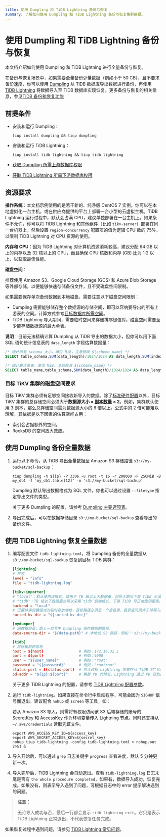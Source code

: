 ```yaml
---
title: 使用 Dumpling 和 TiDB Lightning 备份与恢复
summary: 了解如何使用 Dumpling 和 TiDB Lightning 备份与恢复集群数据。
---
```


# 使用 Dumpling 和 TiDB Lightning 备份与恢复

本文档介绍如何使用 Dumpling 和 TiDB Lightning 进行全量备份与恢复。

在备份与恢复场景中，如果需要全量备份少量数据（例如小于 50 GB），且不要求备份速度，你可以使用 [Dumpling](/dumpling-overview.md) 从 TiDB 数据库导出数据进行备份，再使用 [TiDB Lightning](/tidb-lightning/tidb-lightning-overview.md) 将数据导入至 TiDB 数据库实现恢复。更多备份与恢复的相关信息，参见[TiDB 备份和恢复功能](/br/br-overview.md)

## 前提条件

- 安装和运行 Dumpling：

    ```shell
    tiup install dumpling && tiup dumpling
    ```

- 安装和运行 TiDB Lightning：

    ```shell
    tiup install tidb lightning && tiup tidb lightning
    ```

- [获取 Dumpling 所需上游数据库权限](/dumpling-overview.md#从-tidbmysql-导出数据)
- [获取 TiDB Lightning 所需下游数据库权限](/tidb-lightning/tidb-lightning-requirements.md#目标数据库权限要求)

## 资源要求

**操作系统**：本文档示例使用的是若干新的、纯净版 CentOS 7 实例，你可以在本地虚拟化一台主机，或在供应商提供的平台上部署一台小型的云虚拟主机。TiDB Lightning 运行过程中，默认会占满 CPU，建议单独部署在一台主机上。如果条件不允许，你可以将 TiDB Lightning 和其他组件（比如 `tikv-server`）部署在同一台机器上，然后设置 `region-concurrency` 配置项的值为逻辑 CPU 数的 75%，以限制 TiDB Lightning 对 CPU 资源的使用。

**内存和 CPU**：因为 TiDB Lightning 对计算机资源消耗较高，建议分配 64 GB 以上的内存以及 32 核以上的 CPU，而且确保 CPU 核数和内存 (GB) 比为 1:2 以上，以获取最佳性能。

**磁盘空间**：

推荐使用 Amazon S3、Google Cloud Storage (GCS) 和 Azure Blob Storage 等外部存储，以便能够快速存储备份文件，且不受磁盘空间限制。

如果需要保存单次备份数据到本地磁盘，需要注意以下磁盘空间限制：

- Dumpling 需要能够储存整个数据源的存储空间，即可以容纳要导出的所有上游表的空间。计算方式参考[目标数据库所需空间](/tidb-lightning/tidb-lightning-requirements.md#目标数据库所需空间)。
- TiDB Lightning 导入期间，需要临时空间来存储排序键值对，磁盘空间需要至少能存储数据源的最大单表。

**说明**：目前无法精确计算 Dumpling 从 TiDB 导出的数据大小，但你可以用下面 SQL 语句统计信息表的 `data_length` 字段估算数据量：

```sql
/* 统计所有 schema 大小，单位 MiB，注意修改 ${schema_name} */
SELECT table_schema,SUM(data_length)/1024/1024 AS data_length,SUM(index_length)/1024/1024 AS index_length,SUM(data_length+index_length)/1024/1024 AS SUM FROM information_schema.tables WHERE table_schema = "${schema_name}" GROUP BY table_schema;

/* 统计最大单表，单位 MiB，注意修改 ${schema_name} */
SELECT table_name,table_schema,SUM(data_length)/1024/1024 AS data_length,SUM(index_length)/1024/1024 AS index_length,SUM(data_length+index_length)/1024/1024 AS SUM from information_schema.tables WHERE table_schema = "${schema_name}" GROUP BY table_name,table_schema ORDER BY SUM DESC LIMIT 5;
```

### 目标 TiKV 集群的磁盘空间要求

目标 TiKV 集群必须有足够空间接收新导入的数据。除了[标准硬件配置](/hardware-and-software-requirements.md)以外，目标 TiKV 集群的总存储空间必须大于**数据源大小 × [副本数量](/faq/manage-cluster-faq.md#每个-region-的-replica-数量可配置吗调整的方法是) × 2**。例如，集群默认使用 3 副本，那么总存储空间需为数据源大小的 6 倍以上。公式中的 2 倍可能难以理解，其依据是以下因素的估算空间占用：

* 索引会占据额外的空间。
* RocksDB 的空间放大效应。

## 使用 Dumpling 备份全量数据

1. 运行以下命令，从 TiDB 导出全量数据至 Amazon S3 存储路径 `s3://my-bucket/sql-backup`：

    ```shell
    tiup dumpling -h ${ip} -P 3306 -u root -t 16 -r 200000 -F 256MiB -B my_db1 -f 'my_db1.table[12]' -o 's3://my-bucket/sql-backup'
    ```

    Dumpling 默认导出数据格式为 SQL 文件，你也可以通过设置 `--filetype` 指定导出文件的类型。

    关于更多 Dumpling 的配置，请参考 [Dumpling 主要选项表](/dumpling-overview.md#dumpling-主要选项表)。

2. 导出完成后，可以在数据存储目录 `s3://my-bucket/sql-backup` 查看导出的备份文件。

## 使用 TiDB Lightning 恢复全量数据

1. 编写配置文件 `tidb-lightning.toml`，将 Dumpling 备份的全量数据从 `s3://my-bucket/sql-backup` 恢复到目标 TiDB 集群：

    ```toml
    [lightning]
    # 日志
    level = "info"
    file = "tidb-lightning.log"

    [tikv-importer]
    # "local"：默认使用该模式，适用于 TB 级以上大数据量，但导入期间下游 TiDB 无法对外提供服务。
    # "tidb"：TB 级以下数据量也可以采用`tidb`后端模式，下游 TiDB 可正常提供服务。 关于后端模式更多信息请参阅：https://docs.pingcap.com/tidb/stable/tidb-lightning-backends
    backend = "local"
    # 设置排序的键值对的临时存放地址，目标路径必须是一个空目录，目录空间须大于待导入数据集的大小。建议设为与 `data-source-dir` 不同的磁盘目录并使用闪存介质，独占 IO 会获得更好的导入性能
    sorted-kv-dir = "${sorted-kv-dir}"

    [mydumper]
    # 源数据目录，即上一章节中 Dumpling 保存数据的路径。
    data-source-dir = "${data-path}" # 本地或 S3 路径，例如：'s3://my-bucket/sql-backup'

    [tidb]
    # 目标集群的信息
    host = ${host}                # 例如：172.16.32.1
    port = ${port}                # 例如：4000
    user = "${user_name}"         # 例如："root"
    password = "${password}"      # 例如："rootroot"
    status-port = ${status-port}  # 导入过程 Lightning 需要在从 TiDB 的“状态端口”获取表结构信息，例如：10080
    pd-addr = "${ip}:${port}"     # 集群 PD 的地址，Lightning 通过 PD 获取部分信息，例如 172.16.31.3:2379。当 backend = "local" 时 status-port 和 pd-addr 必须正确填写，否则导入将出现异常。
    ```

    关于更多 TiDB Lightning 的配置，请参考 [TiDB Lightning 配置参数](/tidb-lightning/tidb-lightning-configuration.md)。

2. 运行 `tidb-lightning`。如果直接在命令行中启动程序，可能会因为 `SIGHUP` 信号而退出，建议配合 `nohup` 或 `screen` 等工具，如：

    若从 Amazon S3 导入，则需将有权限访问该 S3 后端存储的账号的 SecretKey 和 AccessKey 作为环境变量传入 Lightning 节点。同时还支持从 `~/.aws/credentials` 读取凭证文件。

    ```shell
    export AWS_ACCESS_KEY_ID=${access_key}
    export AWS_SECRET_ACCESS_KEY=${secret_key}
    nohup tiup tidb-lightning -config tidb-lightning.toml > nohup.out 2>&1 &
    ```

3. 导入开始后，可以通过 `grep` 日志关键字 `progress` 查看进度，默认 5 分钟更新一次。

4. 导入完毕后，TiDB Lightning 会自动退出。查看 `tidb-lightning.log` 日志末尾是否有 `the whole procedure completed`，如果有，数据导入成功，恢复完成。如果没有，则表示导入遇到了问题，可根据日志中的 error 提示解决遇到的问题。

> **注意：**
>
> 无论导入成功与否，最后一行都会显示 `tidb lightning exit`。它只是表示 TiDB Lightning 正常退出，不代表恢复任务完成。

如果恢复过程中遇到问题，请参见 [TiDB Lightning 常见问题](/tidb-lightning/tidb-lightning-faq.md)。
